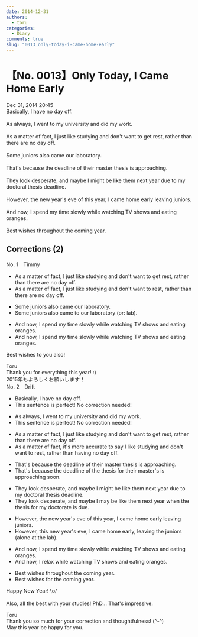 ```yaml
---
date: 2014-12-31
authors:
  - toru
categories:
  - Diary
comments: true
slug: "0013_only-today-i-came-home-early"
---
```


# 【No. 0013】Only Today, I Came Home Early
<div class="date">Dec 31, 2014 20:45</div>
<div id="post"><div id="body_show_ori">
Basically, I have no day off.<br/><br/>As always, I went to my university and did my work.<br/><br/>As a matter of fact, I just like studying and don't want to get rest, rather than there are no day off.<br/><br/>Some juniors also came our laboratory. <br/><br/>That's because the deadline of their master thesis is approaching.<br/><br/>They look desperate, and maybe I might be like them next year due to my doctoral thesis deadline.<br/><br/>However, the new year's eve of this year, I came home early leaving juniors.<br/><br/>And now, I spend my time slowly while watching TV shows and eating oranges.<br/><br/>Best wishes throughout the coming year.
</div></div>

<!-- more -->


## Corrections (2)
<div id="block"><div class="first_name"> No. 1　<span class="just_name">Timmy</span></div><div id="block2">
<ul class="correction_field">
<li class="incorrect">As a matter of fact, I just like studying and don't want to get rest, rather than there are no day off.</li>
<li class="corrected correct">
As a matter of fact, I just like studying and don't want to rest, rather than there are no day off.
</li>
</ul>
<ul class="correction_field">
<li class="incorrect">Some juniors also came our laboratory.</li>
<li class="corrected correct">
Some juniors also came <span class="f_blue">to</span> our laboratory (or: lab).
</li>
</ul>
<ul class="correction_field">
<li class="incorrect">And now, I spend my time slowly while watching TV shows and eating oranges.</li>
<li class="corrected correct">
And now, I spend my time slowly while watching TV shows and eating oranges.
</li>
</ul>
<p class="comment_small">
 Best wishes to you also!
</p>

</div><div class="name"><span class="just_name">Toru</span><br>
Thank you for everything this year! :)<br/>2015年もよろしくお願いします！
</div>
</div>
<div id="block"><div class="first_name"> No. 2　<span class="just_name">Drift</span></div><div id="block2">
<ul class="correction_field">
<li class="incorrect">Basically, I have no day off.</li>
<li class="corrected perfect">This sentence is perfect! No correction needed!</li>
</ul>
<ul class="correction_field">
<li class="incorrect">As always, I went to my university and did my work.</li>
<li class="corrected perfect">This sentence is perfect! No correction needed!</li>
</ul>
<ul class="correction_field">
<li class="incorrect">As a matter of fact, I just like studying and don't want to get rest, rather than there are no day off.</li>
<li class="corrected correct">
As a matter of fact, it's more accurate to say I like studying and don't want to rest, rather than having no day off.
</li>
</ul>
<ul class="correction_field">
<li class="incorrect">That's because the deadline of their master thesis is approaching.</li>
<li class="corrected correct">
That's because the deadline of the thesis for their master's is approaching soon.
</li>
</ul>
<ul class="correction_field">
<li class="incorrect">They look desperate, and maybe I might be like them next year due to my doctoral thesis deadline.</li>
<li class="corrected correct">
They look desperate, and maybe I may be like them next year when the thesis for my doctorate is due.
</li>
</ul>
<ul class="correction_field">
<li class="incorrect">However, the new year's eve of this year, I came home early leaving juniors.</li>
<li class="corrected correct">
However, this new year's eve, I came home early, leaving the juniors (alone at the lab).
</li>
</ul>
<ul class="correction_field">
<li class="incorrect">And now, I spend my time slowly while watching TV shows and eating oranges.</li>
<li class="corrected correct">
And now, I relax while watching TV shows and eating oranges.
</li>
</ul>
<ul class="correction_field">
<li class="incorrect">Best wishes throughout the coming year.</li>
<li class="corrected correct">
Best wishes for the coming year.
</li>
</ul>
<p class="comment_small">
 Happy New Year! \o/
 <br/>
 <br/>
 Also, all the best with your studies! PhD... That's impressive.
</p>

</div><div class="name"><span class="just_name">Toru</span><br>
Thank you so much for your correction and thoughtfulness! (^-^)<br/>May this year be happy for you.
</div>
</div>
